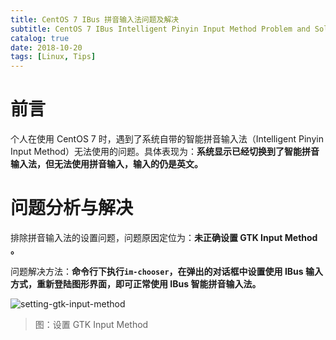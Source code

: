 ```yaml
---
title: CentOS 7 IBus 拼音输入法问题及解决
subtitle: CentOS 7 IBus Intelligent Pinyin Input Method Problem and Solution
catalog: true
date: 2018-10-20
tags: [Linux, Tips]
---
```


# 前言

个人在使用 CentOS 7 时，遇到了系统自带的智能拼音输入法（Intelligent Pinyin Input Method）无法使用的问题。具体表现为：**系统显示已经切换到了智能拼音输入法，但无法使用拼音输入，输入的仍是英文。**

# 问题分析与解决

排除拼音输入法的设置问题，问题原因定位为：**未正确设置 GTK Input Method 。**

问题解决方法：**命令行下执行`im-chooser`，在弹出的对话框中设置使用 IBus 输入方式，重新登陆图形界面，即可正常使用 IBus 智能拼音输入法。**

![setting-gtk-input-method](./setting-gtk-input-method.png)

> 图：设置 GTK Input Method

